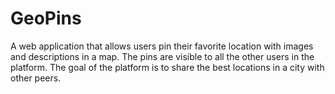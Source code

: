 # GeoPins

A web application that allows users pin their favorite location with images and descriptions in a map. The pins are visible to all the other users in the platform. The goal of the platform is to share the best locations in a city with other peers.